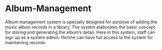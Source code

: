 # Album-Management

Album management system is specially designed for purpose of adding the music album records in a library. The system elaborates the basic concept for storing and generating the album’s detail. Here in this system, staff can sign up as a system admin. He/she can have full access to the system for maintaining records.

